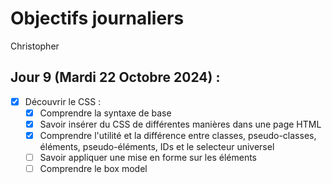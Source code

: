 # Objectifs journaliers

Christopher

## Jour 9 (Mardi 22 Octobre 2024) :

- [X] Découvrir le CSS :
  - [X] Comprendre la syntaxe de base
  - [X] Savoir insérer du CSS de différentes manières dans une page HTML
  - [X] Comprendre l'utilité et la différence entre classes, pseudo-classes, éléments, pseudo-éléments, IDs et le selecteur universel
  - [ ] Savoir appliquer une mise en forme sur les éléments
  - [ ] Comprendre le box model
